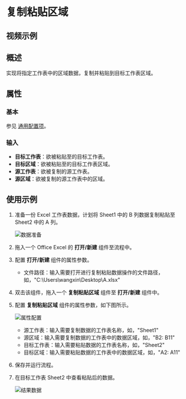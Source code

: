# 复制粘贴区域

## 视频示例

## 概述

实现将指定工作表中的区域数据，复制并粘贴到目标工作表区域。

## 属性

### 基本

参见 [通用配置项](../Appendix/CommonConfigurationItems.md)。

### 输入

- **目标工作表**：欲被粘贴至的目标工作表。
- **目标区域**：欲被粘贴至的目标工作表区域。
- **源工作表**：欲被复制的源工作表。
- **源区域**：欲被复制的源工作表中的区域。

## 使用示例

1. 准备一份 Excel 工作表数据，计划将 Sheet1 中的 B 列数据复制粘贴至 Sheet2 中的 A 列。   

   ![数据准备](https://docimages.blob.core.chinacloudapi.cn/images/Activities/sheet1andsheet220201217.png)

2. 拖入一个 Office Excel 的 **打开/新建** 组件至流程中。
3. 配置 **打开/新建** 组件的属性参数。

    - 文件路径：输入需要打开进行复制粘贴数据操作的文件路径，如，"C:\Users\wangxin\Desktop\A.xlsx"

4. 双击该组件，拖入一个 **复制粘贴区域** 组件至 **打开/新建** 组件中。
5. 配置 **复制粘贴区域** 组件的属性参数，如下图所示。

   ![属性配置](https://docimages.blob.core.chinacloudapi.cn/images/Activities/copyandpaste20201217.png)  

    - 源工作表：输入需要复制数据的工作表名称，如，"Sheet1"
    - 源区域：输入需要复制数据的工作表中的数据区域，如，"B2: B11"
    - 目标工作表：输入需要粘贴数据的工作表名称，如，"Sheet2"
    - 目标区域：输入需要粘贴数据的工作表中的数据区域，如，"A2: A11"

6. 保存并运行流程。
7. 在目标工作表 Sheet2 中查看粘贴后的数据。

   ![结果数据](https://docimages.blob.core.chinacloudapi.cn/images/Activities/copyandpasteresult20201217.png)
